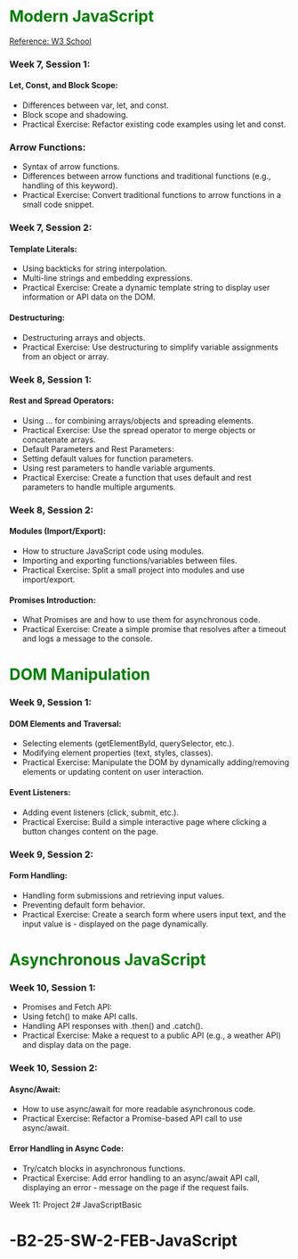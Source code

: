 # <span style="color:green"> Modern JavaScript</span>
[Reference: W3 School](https://www.w3schools.com/js/default.asp)
### Week 7, Session 1:

#### Let, Const, and Block Scope:
- Differences between var, let, and const.
- Block scope and shadowing.
- Practical Exercise: Refactor existing code examples using let and const.

### Arrow Functions:
- Syntax of arrow functions.
- Differences between arrow functions and traditional functions (e.g., handling of this keyword).
- Practical Exercise: Convert traditional functions to arrow functions in a small code snippet.

### Week 7, Session 2:
#### Template Literals:
- Using backticks for string interpolation.
- Multi-line strings and embedding expressions.
- Practical Exercise: Create a dynamic template string to display user information or API data on the DOM.

#### Destructuring:
- Destructuring arrays and objects.
- Practical Exercise: Use destructuring to simplify variable assignments from an object or array.

### Week 8, Session 1:
#### Rest and Spread Operators:
- Using ... for combining arrays/objects and spreading elements.
- Practical Exercise: Use the spread operator to merge objects or concatenate arrays.
- Default Parameters and Rest Parameters:
- Setting default values for function parameters.
- Using rest parameters to handle variable arguments.
- Practical Exercise: Create a function that uses default and rest parameters to handle multiple arguments.

### Week 8, Session 2:
#### Modules (Import/Export):
- How to structure JavaScript code using modules.
- Importing and exporting functions/variables between files.
- Practical Exercise: Split a small project into modules and use import/export.

#### Promises Introduction:
- What Promises are and how to use them for asynchronous code.
- Practical Exercise: Create a simple promise that resolves after a timeout and logs a message to the console.

# <span style="color:green"> DOM Manipulation</span>
### Week 9, Session 1:
#### DOM Elements and Traversal:
- Selecting elements (getElementById, querySelector, etc.).
- Modifying element properties (text, styles, classes).
- Practical Exercise: Manipulate the DOM by dynamically adding/removing elements or updating content on user interaction.
#### Event Listeners:
- Adding event listeners (click, submit, etc.).
- Practical Exercise: Build a simple interactive page where clicking a button changes content on the page.

### Week 9, Session 2:
#### Form Handling:
- Handling form submissions and retrieving input values.
- Preventing default form behavior.
- Practical Exercise: Create a search form where users input text, and the input value is - displayed on the page dynamically.


# <span style="color:green">  Asynchronous JavaScript </span>
### Week 10, Session 1:
- Promises and Fetch API:
- Using fetch() to make API calls.
- Handling API responses with .then() and .catch().
- Practical Exercise: Make a request to a public API (e.g., a weather API) and display data on the page.

### Week 10, Session 2:
#### Async/Await:
- How to use async/await for more readable asynchronous code.
- Practical Exercise: Refactor a Promise-based API call to use async/await.
#### Error Handling in Async Code:
- Try/catch blocks in asynchronous functions.
- Practical Exercise: Add error handling to an async/await API call, displaying an error - message on the page if the request fails.

Week 11: Project 2# JavaScriptBasic
# -B2-25-SW-2-FEB-JavaScript
